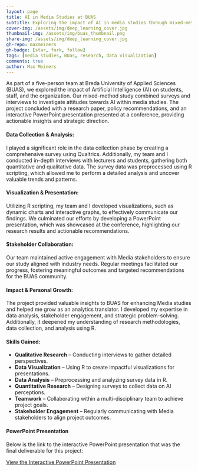 ```yaml
---
layout: page
title: AI in Media Studies at BUAS
subtitle: Exploring the impact of AI in media studies through mixed-method research
cover-img: /assets/img/deep_learning_cover.jpg
thumbnail-img: /assets/img/buas_thumbnail.png
share-img: /assets/img/deep_learning_cover.jpg
gh-repo: maxmeiners
gh-badge: [star, fork, follow]
tags: [media studies, BUas, research, data visualization]
comments: true
author: Max Meiners
---
```


<div>
  <p>As part of a five-person team at Breda University of Applied Sciences (BUAS), we explored the impact of Artificial Intelligence (AI) on students, staff, and the organization. Our mixed-method study combined surveys and interviews to investigate attitudes towards AI within media studies. The project concluded with a research paper, policy recommendations, and an interactive PowerPoint presentation presented at a conference, providing actionable insights and strategic direction.</p>

  <h4>Data Collection & Analysis:</h4>
  <p>I played a significant role in the data collection phase by creating a comprehensive survey using Qualtrics. Additionally, my team and I conducted in-depth interviews with lecturers and students, gathering both quantitative and qualitative data. The survey data was preprocessed using R scripting, which allowed me to perform a detailed analysis and uncover valuable trends and patterns.</p>

  <h4>Visualization & Presentation:</h4>
  <p>Utilizing R scripting, my team and I developed visualizations, such as dynamic charts and interactive graphs, to effectively communicate our findings. We culminated our efforts by developing a PowerPoint presentation, which was showcased at the conference, highlighting our research results and actionable recommendations.</p>

  <h4>Stakeholder Collaboration:</h4>
  <p>Our team maintained active engagement with Media stakeholders to ensure our study aligned with industry needs. Regular meetings facilitated our progress, fostering meaningful outcomes and targeted recommendations for the BUAS community.</p>

  <h4>Impact & Personal Growth:</h4>
  <p>The project provided valuable insights to BUAS for enhancing Media studies and helped me grow as an analytics translator. I developed my expertise in data analysis, stakeholder engagement, and strategic problem-solving. Additionally, it deepened my understanding of research methodologies, data collection, and analysis using R.</p>

  <h4>Skills Gained:</h4>
  <ul>
    <li><strong>Qualitative Research</strong> – Conducting interviews to gather detailed perspectives.</li>
    <li><strong>Data Visualization</strong> – Using R to create impactful visualizations for presentations.</li>
    <li><strong>Data Analysis</strong> – Preprocessing and analyzing survey data in R.</li>
    <li><strong>Quantitative Research</strong> – Designing surveys to collect data on AI perceptions.</li>
    <li><strong>Teamwork</strong> – Collaborating within a multi-disciplinary team to achieve project goals.</li>
    <li><strong>Stakeholder Engagement</strong> – Regularly communicating with Media stakeholders to align project outcomes.</li>
  </ul>

  <h4>PowerPoint Presentation</h4>
  <p>Below is the link to the interactive PowerPoint presentation that was the final deliverable for this project:</p>
  <a href="https://edubuas-my.sharepoint.com/:p:/g/personal/214936_buas_nl/EfDtobFMb3FJgJW2LjLcmWEBUXR3-ITpDCHQWaUocMHQxA?e=4zoQwj" target="_blank">View the Interactive PowerPoint Presentation</a>
</div>

